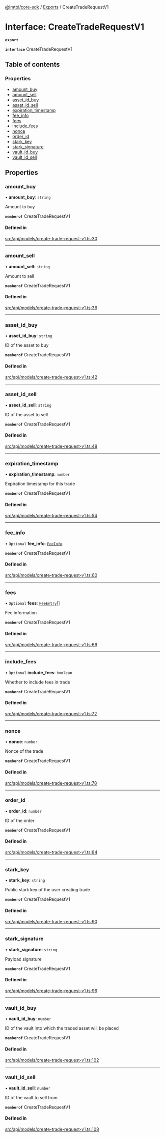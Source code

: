 [@imtbl/core-sdk](../README.md) / [Exports](../modules.md) / CreateTradeRequestV1

# Interface: CreateTradeRequestV1

**`export`** 

**`interface`** CreateTradeRequestV1

## Table of contents

### Properties

- [amount\_buy](CreateTradeRequestV1.md#amount_buy)
- [amount\_sell](CreateTradeRequestV1.md#amount_sell)
- [asset\_id\_buy](CreateTradeRequestV1.md#asset_id_buy)
- [asset\_id\_sell](CreateTradeRequestV1.md#asset_id_sell)
- [expiration\_timestamp](CreateTradeRequestV1.md#expiration_timestamp)
- [fee\_info](CreateTradeRequestV1.md#fee_info)
- [fees](CreateTradeRequestV1.md#fees)
- [include\_fees](CreateTradeRequestV1.md#include_fees)
- [nonce](CreateTradeRequestV1.md#nonce)
- [order\_id](CreateTradeRequestV1.md#order_id)
- [stark\_key](CreateTradeRequestV1.md#stark_key)
- [stark\_signature](CreateTradeRequestV1.md#stark_signature)
- [vault\_id\_buy](CreateTradeRequestV1.md#vault_id_buy)
- [vault\_id\_sell](CreateTradeRequestV1.md#vault_id_sell)

## Properties

### amount\_buy

• **amount\_buy**: `string`

Amount to buy

**`memberof`** CreateTradeRequestV1

#### Defined in

[src/api/models/create-trade-request-v1.ts:30](https://github.com/immutable/imx-core-sdk/blob/7204457/src/api/models/create-trade-request-v1.ts#L30)

___

### amount\_sell

• **amount\_sell**: `string`

Amount to sell

**`memberof`** CreateTradeRequestV1

#### Defined in

[src/api/models/create-trade-request-v1.ts:36](https://github.com/immutable/imx-core-sdk/blob/7204457/src/api/models/create-trade-request-v1.ts#L36)

___

### asset\_id\_buy

• **asset\_id\_buy**: `string`

ID of the asset to buy

**`memberof`** CreateTradeRequestV1

#### Defined in

[src/api/models/create-trade-request-v1.ts:42](https://github.com/immutable/imx-core-sdk/blob/7204457/src/api/models/create-trade-request-v1.ts#L42)

___

### asset\_id\_sell

• **asset\_id\_sell**: `string`

ID of the asset to sell

**`memberof`** CreateTradeRequestV1

#### Defined in

[src/api/models/create-trade-request-v1.ts:48](https://github.com/immutable/imx-core-sdk/blob/7204457/src/api/models/create-trade-request-v1.ts#L48)

___

### expiration\_timestamp

• **expiration\_timestamp**: `number`

Expiration timestamp for this trade

**`memberof`** CreateTradeRequestV1

#### Defined in

[src/api/models/create-trade-request-v1.ts:54](https://github.com/immutable/imx-core-sdk/blob/7204457/src/api/models/create-trade-request-v1.ts#L54)

___

### fee\_info

• `Optional` **fee\_info**: [`FeeInfo`](FeeInfo.md)

**`memberof`** CreateTradeRequestV1

#### Defined in

[src/api/models/create-trade-request-v1.ts:60](https://github.com/immutable/imx-core-sdk/blob/7204457/src/api/models/create-trade-request-v1.ts#L60)

___

### fees

• `Optional` **fees**: [`FeeEntry`](FeeEntry.md)[]

Fee information

**`memberof`** CreateTradeRequestV1

#### Defined in

[src/api/models/create-trade-request-v1.ts:66](https://github.com/immutable/imx-core-sdk/blob/7204457/src/api/models/create-trade-request-v1.ts#L66)

___

### include\_fees

• `Optional` **include\_fees**: `boolean`

Whether to include fees in trade

**`memberof`** CreateTradeRequestV1

#### Defined in

[src/api/models/create-trade-request-v1.ts:72](https://github.com/immutable/imx-core-sdk/blob/7204457/src/api/models/create-trade-request-v1.ts#L72)

___

### nonce

• **nonce**: `number`

Nonce of the trade

**`memberof`** CreateTradeRequestV1

#### Defined in

[src/api/models/create-trade-request-v1.ts:78](https://github.com/immutable/imx-core-sdk/blob/7204457/src/api/models/create-trade-request-v1.ts#L78)

___

### order\_id

• **order\_id**: `number`

ID of the order

**`memberof`** CreateTradeRequestV1

#### Defined in

[src/api/models/create-trade-request-v1.ts:84](https://github.com/immutable/imx-core-sdk/blob/7204457/src/api/models/create-trade-request-v1.ts#L84)

___

### stark\_key

• **stark\_key**: `string`

Public stark key of the user creating trade

**`memberof`** CreateTradeRequestV1

#### Defined in

[src/api/models/create-trade-request-v1.ts:90](https://github.com/immutable/imx-core-sdk/blob/7204457/src/api/models/create-trade-request-v1.ts#L90)

___

### stark\_signature

• **stark\_signature**: `string`

Payload signature

**`memberof`** CreateTradeRequestV1

#### Defined in

[src/api/models/create-trade-request-v1.ts:96](https://github.com/immutable/imx-core-sdk/blob/7204457/src/api/models/create-trade-request-v1.ts#L96)

___

### vault\_id\_buy

• **vault\_id\_buy**: `number`

ID of the vault into which the traded asset will be placed

**`memberof`** CreateTradeRequestV1

#### Defined in

[src/api/models/create-trade-request-v1.ts:102](https://github.com/immutable/imx-core-sdk/blob/7204457/src/api/models/create-trade-request-v1.ts#L102)

___

### vault\_id\_sell

• **vault\_id\_sell**: `number`

ID of the vault to sell from

**`memberof`** CreateTradeRequestV1

#### Defined in

[src/api/models/create-trade-request-v1.ts:108](https://github.com/immutable/imx-core-sdk/blob/7204457/src/api/models/create-trade-request-v1.ts#L108)

